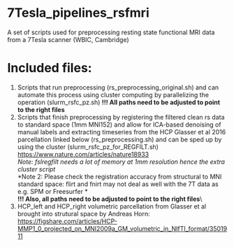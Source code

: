 # 7Tesla_pipelines_rsfmri
A set of scripts used for preprocessing resting state functional MRI data from a 7Tesla scanner (WBIC, Cambridge)

# Included files:
  1. Scripts that run preprocessing (rs_preprocessing_original.sh) and can automate this process using cluster computing by parallelizing the operation (slurm_rsfc_pz.sh) 
   **!!! All paths need to be adjusted to point to the right files** 
  2. Scripts that finish preprocessing by registering the filtered clean rs data to standard space (1mm MNI152) and allow for ICA-based denoising of manual labels and extracting timeseries from the HCP Glasser et al 2016 parcellation linked below (rs_preprocessing.sh) and can be sped up by using the cluster (slurm_rsfc_pz_for_REGFILT.sh)\
  https://www.nature.com/articles/nature18933 \
  *Note: fslregfilt needs a lot of memory at 1mm resolution hence the extra cluster script*\
  *Note 2: Please check the registration accuracy from structural to MNI standard space: flirt and fnirt may not deal as well with the 7T data as e.g. SPM or Freesurfer *\
  **!!! Also, all paths need to be adjusted to point to the right files**\ 
  3. HCP_left and HCP_right volumetric parcellation from Glasser et al brought into strutural space by Andreas Horn:\
  https://figshare.com/articles/HCP-MMP1_0_projected_on_MNI2009a_GM_volumetric_in_NIfTI_format/3501911
